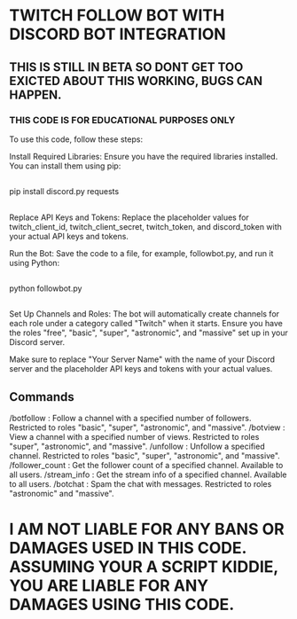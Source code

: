 # TWITCH FOLLOW BOT WITH DISCORD BOT INTEGRATION

## THIS IS STILL IN BETA SO DONT GET TOO EXICTED ABOUT THIS WORKING, BUGS CAN HAPPEN.

### THIS CODE IS FOR EDUCATIONAL PURPOSES ONLY

To use this code, follow these steps:

Install Required Libraries: Ensure you have the required libraries installed. You can install them using pip:
##
pip install discord.py requests
##
Replace API Keys and Tokens: Replace the placeholder values for twitch_client_id, twitch_client_secret, twitch_token, and discord_token with your actual API keys and tokens.

Run the Bot: Save the code to a file, for example, followbot.py, and run it using Python:
##
python followbot.py
##
Set Up Channels and Roles: The bot will automatically create channels for each role under a category called "Twitch" when it starts. Ensure you have the roles "free", "basic", "super", "astronomic", and "massive" set up in your Discord server.

Make sure to replace "Your Server Name" with the name of your Discord server and the placeholder API keys and tokens with your actual values.

## Commands

/botfollow <number> <channel>: Follow a channel with a specified number of followers. Restricted to roles "basic", "super", "astronomic", and "massive".
/botview <number> <channel>: View a channel with a specified number of views. Restricted to roles "super", "astronomic", and "massive".
/unfollow <channel>: Unfollow a specified channel. Restricted to roles "basic", "super", "astronomic", and "massive".
/follower_count <channel>: Get the follower count of a specified channel. Available to all users.
/stream_info <channel>: Get the stream info of a specified channel. Available to all users.
/botchat <message> <optionalmessage1> <optionalmessage2> <optionalmessage3> <channel>: Spam the chat with messages. Restricted to roles "astronomic" and "massive".

# I AM NOT LIABLE FOR ANY BANS OR DAMAGES USED IN THIS CODE. ASSUMING YOUR A SCRIPT KIDDIE, YOU ARE LIABLE FOR ANY DAMAGES USING THIS CODE.
